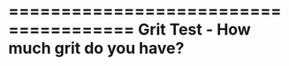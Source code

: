 ======================================
Grit Test - How much grit do you have?
======================================
